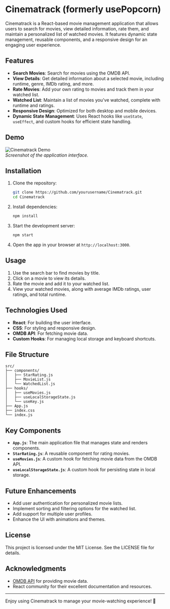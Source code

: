 # Cinematrack (formerly usePopcorn)

Cinematrack is a React-based movie management application that allows users to search for movies, view detailed information, rate them, and maintain a personalized list of watched movies. It features dynamic state management, reusable components, and a responsive design for an engaging user experience.

## Features

- **Search Movies**: Search for movies using the OMDB API.
- **View Details**: Get detailed information about a selected movie, including runtime, genre, IMDb rating, and more.
- **Rate Movies**: Add your own rating to movies and track them in your watched list.
- **Watched List**: Maintain a list of movies you've watched, complete with runtime and ratings.
- **Responsive Design**: Optimized for both desktop and mobile devices.
- **Dynamic State Management**: Uses React hooks like `useState`, `useEffect`, and custom hooks for efficient state handling.

## Demo

![Cinematrack Demo](https://via.placeholder.com/800x400)  
_Screenshot of the application interface._

## Installation

1. Clone the repository:

   ```bash
   git clone https://github.com/yourusername/Cinematrack.git
   cd Cinematrack
   ```

2. Install dependencies:

   ```bash
   npm install
   ```

3. Start the development server:

   ```bash
   npm start
   ```

4. Open the app in your browser at `http://localhost:3000`.

## Usage

1. Use the search bar to find movies by title.
2. Click on a movie to view its details.
3. Rate the movie and add it to your watched list.
4. View your watched movies, along with average IMDb ratings, user ratings, and total runtime.

## Technologies Used

- **React**: For building the user interface.
- **CSS**: For styling and responsive design.
- **OMDB API**: For fetching movie data.
- **Custom Hooks**: For managing local storage and keyboard shortcuts.

## File Structure

```
src/
├── components/
│   ├── StarRating.js
│   ├── MovieList.js
│   └── WatchedList.js
├── hooks/
│   ├── useMovies.js
│   ├── useLocalStorageState.js
│   └── useKey.js
├── App.js
├── index.css
└── index.js
```

## Key Components

- **`App.js`**: The main application file that manages state and renders components.
- **`StarRating.js`**: A reusable component for rating movies.
- **`useMovies.js`**: A custom hook for fetching movie data from the OMDB API.
- **`useLocalStorageState.js`**: A custom hook for persisting state in local storage.

## Future Enhancements

- Add user authentication for personalized movie lists.
- Implement sorting and filtering options for the watched list.
- Add support for multiple user profiles.
- Enhance the UI with animations and themes.

## License

This project is licensed under the MIT License. See the LICENSE file for details.

## Acknowledgments

- [OMDB API](http://www.omdbapi.com/) for providing movie data.
- React community for their excellent documentation and resources.

---

Enjoy using Cinematrack to manage your movie-watching experience! 🍿
